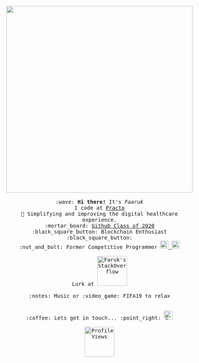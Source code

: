 

<p align="center">
  <img src="https://i.imgur.com/z36lb6r.gif" width="500px">
  <br><br>
  <samp>
    :wave: <strong>Hi there! </strong>It's <i>Faaruk</i>
    <br> I code at <a href="https://www.practo.com/">Practo</a> 
    <br> 🔭 Simplifying and improving the digital healthcare experience.
    <br> :mortar_board: <a href="https://education.github.com/graduation/yearbook?sort=az&page=14&search=faruk13#faruk13">Github Class of 2020</a> 
    <br> :black_square_button: Blockchain Enthusiast :black_square_button:
    <br> :nut_and_bolt: <i>Former</i> Competitive Programmer 
    <a href="https://www.hackerrank.com/faruk13"> 
      <img alt="Faruk's Hackerrank" width="22px" src="https://cdn.jsdelivr.net/npm/simple-icons@v3/icons/hackerrank.svg" />
    </a> 
    <a href="https://www.codechef.com/users/faruk13"> 
      <img alt="Faruk's Codechef" width="22px" src="https://cdn.jsdelivr.net/npm/simple-icons@v3/icons/codechef.svg" />
    </a>
    <br><br> Lurk at 
    <a href="https://stackoverflow.com/users/5668215/faruk13">
      <img alt="Faruk's StackOverflow" width="80px" src="https://img.shields.io/badge/faruk13-Black?style=flat-square&labelColor=000000&logo=stackoverflow&logoColor=white&link=https://stackoverflow.com/users/5668215/faruk13" />
    </a>
    <br><br> :notes: Music or :video_game: FIFA19 to relax
    <br><br><br>:coffee: Lets get in touch... :point_right: <a href="https://www.linkedin.com/in/umar-faruk/">
  <img alt="Faruk's LinkedIn" width="24px" src="https://cdn.jsdelivr.net/npm/simple-icons@v3/icons/linkedin.svg" />
</a>
    <br>
    <br>
      <img alt="Profile Views" width="80px" border-radius="50%" src="https://komarev.com/ghpvc/?username=faruk13&label=Been+Here:&style=plastic&color=blue" />
    
 </samp>
 <br> 
</p>

<!--
**faruk13/faruk13** is a ✨ _special_ ✨ repository because its `README.md` (this file) appears on your GitHub profile.

Here are some ideas to get you started:

- 🔭 I’m currently working on ...
- 🌱 I’m currently learning ...
- 👯 I’m looking to collaborate on ...
- 🤔 I’m looking for help with ...
- 💬 Ask me about ...
- 📫 How to reach me: ...
- 😄 Pronouns: ...
- ⚡ Fun fact: ...
-->
